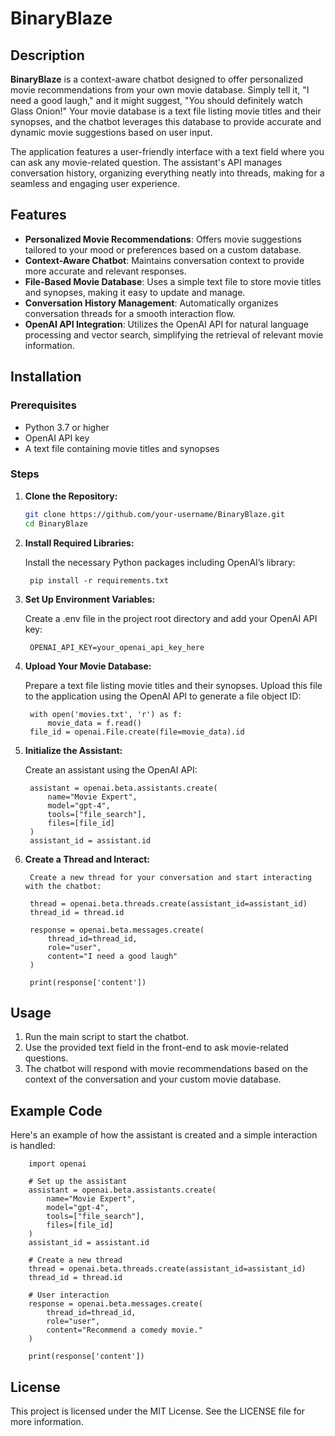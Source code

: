 # BinaryBlaze

## Description
**BinaryBlaze** is a context-aware chatbot designed to offer personalized movie recommendations from your own movie database. Simply tell it, "I need a good laugh," and it might suggest, "You should definitely watch Glass Onion!" Your movie database is a text file listing movie titles and their synopses, and the chatbot leverages this database to provide accurate and dynamic movie suggestions based on user input.

The application features a user-friendly interface with a text field where you can ask any movie-related question. The assistant's API manages conversation history, organizing everything neatly into threads, making for a seamless and engaging user experience.

## Features
- **Personalized Movie Recommendations**: Offers movie suggestions tailored to your mood or preferences based on a custom database.
- **Context-Aware Chatbot**: Maintains conversation context to provide more accurate and relevant responses.
- **File-Based Movie Database**: Uses a simple text file to store movie titles and synopses, making it easy to update and manage.
- **Conversation History Management**: Automatically organizes conversation threads for a smooth interaction flow.
- **OpenAI API Integration**: Utilizes the OpenAI API for natural language processing and vector search, simplifying the retrieval of relevant movie information.

## Installation

### Prerequisites
- Python 3.7 or higher
- OpenAI API key
- A text file containing movie titles and synopses

### Steps
1. **Clone the Repository:**
   ```bash
   git clone https://github.com/your-username/BinaryBlaze.git
   cd BinaryBlaze


2. **Install Required Libraries:**
    
    Install the necessary Python packages including OpenAI’s library:

        pip install -r requirements.txt

3. **Set Up Environment Variables:**
    
    Create a .env file in the project root directory and add your OpenAI API key:

        OPENAI_API_KEY=your_openai_api_key_here

4. **Upload Your Movie Database:**

    Prepare a text file listing movie titles and their synopses. Upload this file to the application using the OpenAI API to generate a file object ID:

        with open('movies.txt', 'r') as f:
            movie_data = f.read()
        file_id = openai.File.create(file=movie_data).id


5. **Initialize the Assistant:**

    Create an assistant using the OpenAI API:

        assistant = openai.beta.assistants.create(
            name="Movie Expert",
            model="gpt-4",
            tools=["file_search"],
            files=[file_id]
        )
        assistant_id = assistant.id

6. **Create a Thread and Interact:**

        Create a new thread for your conversation and start interacting with the chatbot:

        thread = openai.beta.threads.create(assistant_id=assistant_id)
        thread_id = thread.id

        response = openai.beta.messages.create(
            thread_id=thread_id,
            role="user",
            content="I need a good laugh"
        )

        print(response['content'])


## Usage

1. Run the main script to start the chatbot.
2. Use the provided text field in the front-end to ask movie-related questions.
3. The chatbot will respond with movie recommendations based on the context of the conversation and your custom movie database.

## Example Code

Here's an example of how the assistant is created and a simple interaction is handled:

        import openai

        # Set up the assistant
        assistant = openai.beta.assistants.create(
            name="Movie Expert",
            model="gpt-4",
            tools=["file_search"],
            files=[file_id]
        )
        assistant_id = assistant.id

        # Create a new thread
        thread = openai.beta.threads.create(assistant_id=assistant_id)
        thread_id = thread.id

        # User interaction
        response = openai.beta.messages.create(
            thread_id=thread_id,
            role="user",
            content="Recommend a comedy movie."
        )

        print(response['content'])

## License
This project is licensed under the MIT License. See the LICENSE file for more information.
